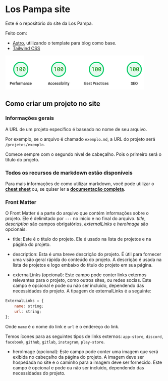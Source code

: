 # Los Pampa site

Este é o repositório do site da Los Pampa.

Feito com:

- [Astro](https://astro.build/), utilizando o template para blog como base.
- [Tailwind CSS](https://tailwindcss.com/)

![Uma imagem mostrando todos os scores do lighthouse com pontuação de 100](./public/100.png)

## Como criar um projeto no site

### Informações gerais

A URL de um projeto específico é baseado no nome de seu arquivo.

Por exemplo, se o arquivo é chamado `exemplo.md`, a URL do projeto será `/projetos/exemplo`.

Comece sempre com o segundo nível de cabeçalho. Pois o primeiro será o título do projeto.

### Todos os recursos de markdown estão disponíveis

Para mais informações de como utilizar markdown, você pode utilizar o [**cheat sheet**](https://www.markdownguide.org/cheat-sheet/) ou, se quiser ler a [**documentação completa**](https://www.markdownguide.org).

### Front Matter

O Front Matter é a parte do arquivo que contém informações sobre o projeto. Ele é delimitado por `---` no início e no final do arquivo. _title_, _description_ são campos obrigatórios, _externalLinks_ e _heroImage_ são opcionais.

- title: Este é o título do projeto. Ele é usado na lista de projetos e na página do projeto.

- description: Esta é uma breve descrição do projeto. É útil para fornecer uma visão geral rápida do conteúdo do projeto. A descrição é usada na lista de projetos e logo embaixo do título do projeto em sua página.

- externalLinks (opcional): Este campo pode conter links externos relevantes para o projeto, como outros sites, ou redes socias. Este campo é opcional e pode ou não ser incluído, dependendo das necessidades do projeto. A tipagem de externalLinks é a seguinte:

```javascript
ExternalLinks = {
	name: string;
	url: string;
};
```

Onde `name` é o nome do link e `url` é o endereço do link.

Temos ícones para as seguintes tipos de links externos: `app-store`, `discord`, `facebook`, `github`, `gitlab`, `instagram`, `play-store`.

- heroImage (opcional): Este campo pode conter uma imagem que será exibida no cabeçalho da página do projeto. A imagem deve ser hospedada no site e o caminho para a imagem deve ser fornecido. Este campo é opcional e pode ou não ser incluído, dependendo das necessidades do projeto.
